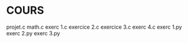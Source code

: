 # COURS

projet.c
math.c
exerc 1.c
exercice 2.c
exercice  3.c
exerc  4.c
exerc  1.py
exerc 2.py
exerc  3.py
